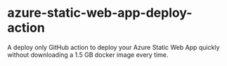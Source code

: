# azure-static-web-app-deploy-action
A deploy only GitHub action to deploy your Azure Static Web App quickly without downloading a 1.5 GB docker image every time.
